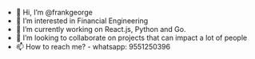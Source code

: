 - 👋 Hi, I’m @frankgeorge
- 👀 I’m interested in Financial Engineering
- 🌱 I’m currently working on React.js, Python and Go. 
- 💞️ I’m looking to collaborate on projects that can impact a lot of people
- 📫 How to reach me? - whatsapp: 9551250396

<!---
frankgeorge/frankgeorge is a ✨ special ✨ repository because its `README.md` (this file) appears on your GitHub profile.
You can click the Preview link to take a look at your changes.
--->
